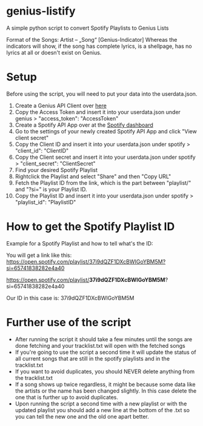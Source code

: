 # genius-listify
A simple python script to convert Spotify Playlists to Genius Lists

Format of the Songs:
Artist – „Song“ [Genius-Indicator]
Whereas the indicators will show, if the song has complete lyrics, is a shellpage, has no lyrics at all or doesn't exist on Genius.	

# Setup
Before using the script, you will need to put your data into the userdata.json.

1. Create a Genius API Client over [here](https://genius.com/api-clients/new)
2. Copy the Access Token and insert it into your userdata.json under genius > "access_token": "AccessToken"
3. Create a Spotify API App over at the [Spotify dashboard](https://developer.spotify.com/dashboard)
4. Go to the settings of your newly created Spotify API App and click "View client secret"
5. Copy the Client ID and insert it into your userdata.json under spotify > "client_id": "ClientID"
6. Copy the Client secret and insert it into your userdata.json under spotify > "client_secret": "ClientSecret"
7. Find your desired Spotify Playlist
8. Rightclick the Playlist and select "Share" and then "Copy URL"
9. Fetch the Playlist ID from the link, which is the part between "playlist/" and "?si=" is your Playlist ID.
10. Copy the Playlist ID and insert it into your userdata.json under spotify > "playlist_id": "PlaylistID"

# How to get the Spotify Playlist ID
Example for a Spotify Playlist and how to tell what's the ID:

You will get a link like this: https://open.spotify.com/playlist/37i9dQZF1DXcBWIGoYBM5M?si=65741838282e4a40

https://open.spotify.com/playlist/<b>37i9dQZF1DXcBWIGoYBM5M</b>?si=65741838282e4a40

Our ID in this case is: 37i9dQZF1DXcBWIGoYBM5M

# Further use of the script
- After running the script it should take a few minutes until the songs are done fetching and your tracklist.txt will open with the fetched songs
- If you're going to use the script a second time it will update the status of all current songs that are still in the spotify playlists and in the tracklist.txt
- If you want to avoid duplicates, you should NEVER delete anything from the tracklist.txt
- If a song shows up twice regardless, it might be because some data like the artists or the name has been changed slightly. In this case delete the one that is further up to avoid duplicates.
- Upon running the script a second time with a new playlist or with the updated playlist you should add a new line at the bottom of the .txt so you can tell the new one and the old one apart better.
